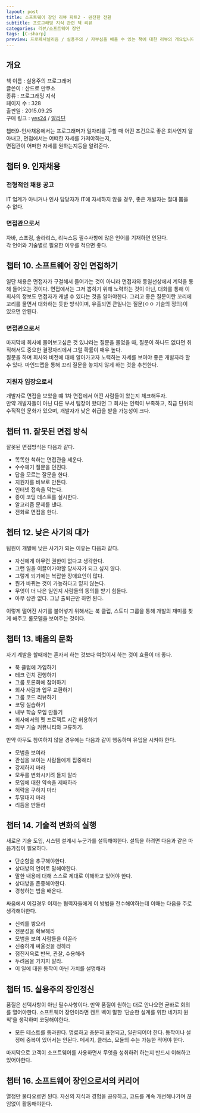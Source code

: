 ```yaml
---
layout: post
title: 소프트웨어 장인 리뷰 파트2 - 완전한 전환
subtitle: 프로그래밍 지식 관련 책 리뷰
categories: 리뷰/소프트웨어 장인
tags: [C-sharp]
preview: 프로페셔널리즘 / 실용주의 / 자부심을 배울 수 있는 책에 대한 리뷰의 개요입니다.
---
```


## 개요

책 이름 : 실용주의 프로그래머  
글쓴이 : 산드로 만쿠소  
종류 : 프로그래밍 지식  
페이지 수 : 328  
출판일 : 2015.09.25  
구매 링크 : [yes24](http://www.yes24.com/Product/Goods/20461940) / [알라딘](https://www.aladin.co.kr/shop/wproduct.aspx?ItemId=66925855)

챕터9-인사채용에서는 프로그래머가 일자리를 구할 때 어떤 조건으로 좋은 회사인지 알아내고, 면접에서는 어떠한 자세를 가져야하는지,  
면접관이 어떠한 자세를 원하는지등을 알려준다.


## 챕터 9. 인재채용

### 전형적인 채용 공고
IT 업계가 아니거나 인사 담당자가 IT에 자세하지 않을 경우, 좋은 개발자는 절대 뽑을 수 없다.


### 면접관으로서
자바, 스프링, 솔라리스, 리눅스등 필수사항에 많은 언어를 기재하면 안된다.  
각 언어와 기술별로 필요한 이유를 적으면 좋다.


## 챕터 10. 소프트웨어 장인 면접하기
일단 채용은 면접자가 구걸해서 들어가는 것이 아니라 면접자와 동일선상에서 계약을 통해 들어오는 것이다.
면접에서는 그저 뽑히기 위해 노력하는 것이 아닌, 대화를 통해 이 회사의 정보도 면접자가 캐낼 수 있다는 것을 알아야한다.
그리고 좋은 질문이란 꼬리에 꼬리를 물면서 대화하는 듯한 방식이며, 유출되면 큰일나는 질문(ㅇㅇ 기술의 정의)이 있으면 안된다.


### 면접관으로서
마지막에 회사에 물어보고싶은 것 있냐라는 질문을 물었을 때, 질문이 하나도 없다면 취직해서도 중요한 결정자리에서 그럴 확률이 매우 높다.  
질문을 하며 회사와 비전에 대해 알아가고자 노력하는 자세를 보여야 좋은 개발자라 할 수 있다.
마인드맵을 통해 꼬리 질문을 놓치지 않게 하는 것을 추천한다.


### 지원자 입장으로서
개발자로 면접을 보았을 떄 1차 면접에서 어떤 사람들이 왔는지 체크해두자.  
만약 개발자들이 아닌 다른 부서 팀장이 왔다면 그 회사는 인력이 부족하고, 직급 단위의 수직적인 문화가 있으며, 개발자가 낮은 취급을 받을 가능성이 크다.

## 챕터 11. 잘못된 면접 방식
잘못된 면접방식은 다음과 같다.
* 똑똑한 척하는 면접관을 세운다.
* 수수께기 질문을 던진다.
* 답을 모르는 잘문을 한다.
* 지원자를 바보로 만든다.
* 인터넷 접속을 막는다.
* 종이 코딩 테스트를 실시한다.
* 알고리즘 문제를 낸다.
* 전화로 면접을 한다.

## 쳅터 12. 낮은 사기의 대가
팀원이 개발에 낮은 사기가 되는 이유는 다음과 같다.
* 자신에게 아무런 권한이 없다고 생각한다.
* 그런 일을 이끌어가야할 당사자가 되고 싶지 않다.
* 그렇게 되기에는 복잡한 장애요인이 많다.
* 뭔가 바뀌는 것이 가능하다고 믿지 않는다.
* 무엇이 더 나은 일인지 사람들의 동의를 받기 힘들다.
* 아무 상관 없다. 그냥 출퇴근만 하면 된다. 

이렇게 떨어진 사기를 불어넣기 위해서는 북 클럽, 스토디 그룹을 통해 개발의 재미를 찾게 해주고 롤모델을 보여주는 것이다.

## 챕터 13. 배움의 문화
자기 계발을 할때에는 혼자서 하는 것보다 여럿이서 하는 것이 효율이 더 좋다.
* 북 클럽에 가입하기
* 테크 런치 진행하기
* 그룹 토론회에 참여하기
* 회사 사람과 업무 교환하기
* 그룹 코드 리뷰하기
* 코딩 실습하기
* 내부 학습 모임 만들기
* 회사에서의 펫 프로젝트 시간 허용하기
* 외부 기술 커뮤니티와 교류하기.

만약 아무도 참여하지 않을 경우에는 다음과 같이 행동하며 유입을 시켜야 한다.
* 모범을 보여라
* 관심을 보이는 사람들에게 집중해라
* 강제하지 마라
* 모두를 변화시키려 들지 말라
* 모임에 대한 약속을 제때하라
* 허락을 구하지 마라
* 투덜대지 마라
* 리듬을 만들라

## 챕터 14. 기술적 변화의 실행
새로운 기술 도입, 시스템 설계시 누군가를 설득해야한다.
설득을 하려면 다음과 같은 마음가짐이 필요하다.
* 단순함을 추구해야한다.
* 상대방의 언어로 말해야한다.
* 말한 내용에 대해 스스로 제대로 이해하고 있어야 한다.
* 상대방을 존중해야한다.
* 경청하는 법을 배운다.

싸움에서 이길경우 이제는 협력자들에게 이 방법을 전수해야하는데 이때는 다음을 주로 생각해야한다.
* 신뢰를 쌓으라
* 전문성을 확보해라
* 모범을 보여 사람들을 이끌라
* 신중하게 싸울것을 정하라
* 점진저윽로 반복, 관찰, 수용해라
* 두려움을 가지지 말라.
* 이 일에 대한 동작이 아닌 가치를 설명해라

## 챕터 15. 실용주의 장인정신
품질은 선택사항이 아닌 필수사항이다. 만약 품질이 원하는 대로 안나오면 곧바로 회의를 열어야한다.
소프트웨어 장인이라면 켄트 벡이 말한 '단순한 설계를 위한 네가지 원칙'을 생각하며 코딩해야한다.
* 모든 테스트를 통과한다.
명료하고 충분히 표현되고, 일관되어야 한다.
동작이나 설정에 중복이 있어서는 안된다.
메세지, 클래스, 모듈의 수는 가능한 적어야 한다.

마지막으로 고객이 소프트웨어를 사용하면서 무엇을 성취하려 하는지 반드시 이해하고 있어야한다.

## 챕터 16. 소프트웨어 장인으로서의 커리어
열정만 불타오르면 된다. 자신의 지식과 경험을 공유하고, 코드를 계속 개선해나가며 끊임없이 활동해야한다.